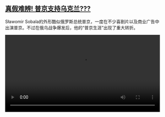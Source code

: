 <!--1680612426000-->
[真假难辨! 普京支持乌克兰???](https://www.dw.com/zh/%E7%9C%9F%E5%81%87%E9%9A%BE%E8%BE%A8!%20%E6%99%AE%E4%BA%AC%E6%94%AF%E6%8C%81%E4%B9%8C%E5%85%8B%E5%85%B0???/a-65226622)
------

<p>Sławomir Sobala的外形酷似俄罗斯总统普京，一度在不少喜剧片以及商业广告中出演普京。不过在俄乌战争爆发后，他的“普京生涯”出现了重大转折。</small></p><video src="https://tvdownloaddw-a.akamaihd.net/dwtv_video/flv/vdt_zh/2023/bchi230404_001_putindoppelgaenger_01r_AVC_1280x720.mp4" controls style="width:100%"></video>
